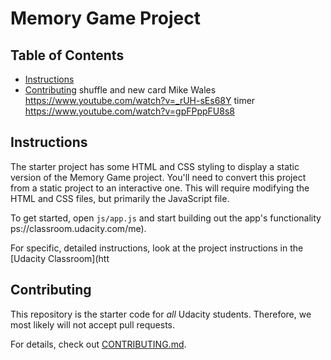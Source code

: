 # Memory Game Project

## Table of Contents

* [Instructions](#instructions)
* [Contributing](#contributing)
 shuffle and new card Mike Wales https://www.youtube.com/watch?v=_rUH-sEs68Y
 timer https://www.youtube.com/watch?v=gpFPppFU8s8

## Instructions

The starter project has some HTML and CSS styling to display a static version of the Memory Game project. You'll need to convert this project from a static project to an interactive one. This will require modifying the HTML and CSS files, but primarily the JavaScript file.

To get started, open `js/app.js` and start building out the app's functionality
ps://classroom.udacity.com/me).

For specific, detailed instructions, look at the project instructions in the [Udacity Classroom](htt
## Contributing

This repository is the starter code for _all_ Udacity students. Therefore, we most likely will not accept pull requests.

For details, check out [CONTRIBUTING.md](CONTRIBUTING.md).
